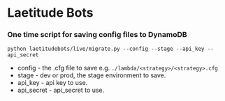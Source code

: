 # Laetitude Bots

### One time script for saving config files to DynamoDB

`python laetitudebots/live/migrate.py --config --stage --api_key --api_secret`

- config - the .cfg file to save e.g. `./lambda/<strategy>/<strategy>.cfg`
- stage - dev or prod, the stage environment to save.
- api_key - api key to use.
- api_secret - api_secret to use.
